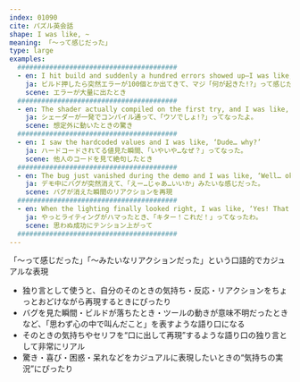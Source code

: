 ```yaml
---
index: 01090
cite: パズル英会話
shape: I was like, ~
meaning: 「〜って感じだった」
type: large
examples:
  ########################################
  - en: I hit build and suddenly a hundred errors showed up—I was like, ‘What just happened?!’
    ja: ビルド押したら突然エラーが100個とか出てきて、マジ「何が起きた!?」って感じだった。
    scene: エラーが大量に出たとき
  ########################################
  - en: The shader actually compiled on the first try, and I was like, ‘No way!’
    ja: シェーダーが一発でコンパイル通って、「ウソでしょ!?」ってなったよ。
    scene: 想定外に動いたときの驚き
  ########################################
  - en: I saw the hardcoded values and I was like, ‘Dude… why?’
    ja: ハードコードされてる値見た瞬間、「いやいや…なぜ？」ってなった。
    scene: 他人のコードを見て絶句したとき
  ########################################
  - en: The bug just vanished during the demo and I was like, ‘Well… okay then.’
    ja: デモ中にバグが突然消えて、「えー…じゃあ…いいか」みたいな感じだった。
    scene: バグが消えた瞬間のリアクションを再現
  ########################################
  - en: When the lighting finally looked right, I was like, ‘Yes! That’s it!’
    ja: やっとライティングがハマったとき、「キター！これだ！」ってなったわ。
    scene: 思わぬ成功にテンション上がって
  ########################################
---
```


「〜って感じだった」「〜みたいなリアクションだった」という口語的でカジュアルな表現

- 独り言として使うと、自分のそのときの気持ち・反応・リアクションをちょっとおどけながら再現するときにぴったり
- バグを見た瞬間・ビルドが落ちたとき・ツールの動きが意味不明だったときなど、「思わず心の中で叫んだこと」を表すような語り口になる
- そのときの気持ちやセリフを“口に出して再現”するような語り口の独り言として非常にリアル
- 驚き・喜び・困惑・呆れなどをカジュアルに表現したいときの“気持ちの実況”にぴったり
